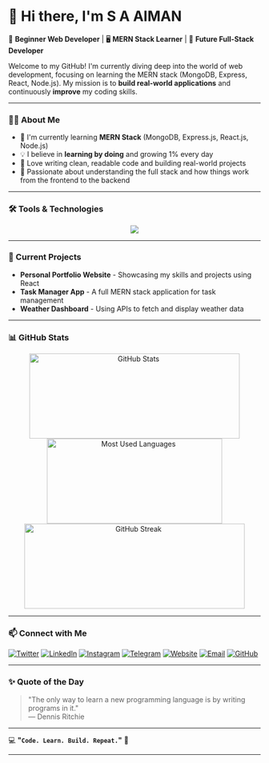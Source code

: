 # 👋 Hi there, I'm **S A AIMAN**

🌱 **Beginner Web Developer** | 🖥️ **MERN Stack Learner** | 🚀 **Future Full-Stack Developer**

Welcome to my GitHub! I'm currently diving deep into the world of web development, focusing on learning the MERN stack (MongoDB, Express, React, Node.js). My mission is to **build real-world applications** and continuously **improve** my coding skills.

---
### 🧑‍💻 About Me
- 🌱 I'm currently learning **MERN Stack** (MongoDB, Express.js, React.js, Node.js)  
- 💡 I believe in **learning by doing** and growing 1% every day  
- 🔧 Love writing clean, readable code and building real-world projects  
- 🔭 Passionate about understanding the full stack and how things work from the frontend to the backend  

---
### 🛠️ Tools & Technologies
<p align="center"><img src="https://skillicons.dev/icons?i=html,css,js,react,nodejs,express,mongodb,tailwind,git,github,vscode,figma,postman,npm,netlify,markdown"/></p>


<!--
![HTML5](https://img.shields.io/badge/HTML5-E34F26?style=for-the-badge&logo=html5&logoColor=white)
![CSS3](https://img.shields.io/badge/CSS3-1572B6?style=for-the-badge&logo=css3&logoColor=white)
![JavaScript](https://img.shields.io/badge/JavaScript-F7DF1E?style=for-the-badge&logo=javascript&logoColor=black)
![React](https://img.shields.io/badge/React-61DAFB?style=for-the-badge&logo=react&logoColor=20232A)
![Node.js](https://img.shields.io/badge/Node.js-339933?style=for-the-badge&logo=nodedotjs&logoColor=white)
![Git](https://img.shields.io/badge/Git-F05032?style=for-the-badge&logo=git&logoColor=white)
![GitHub](https://img.shields.io/badge/GitHub-181717?style=for-the-badge&logo=github&logoColor=white)
![MongoDB](https://img.shields.io/badge/MongoDB-4EA94B?style=for-the-badge&logo=mongodb&logoColor=white)
![Express.js](https://img.shields.io/badge/Express.js-000000?style=for-the-badge&logo=express&logoColor=white)
![TailwindCSS](https://img.shields.io/badge/TailwindCSS-06B6D4?style=for-the-badge&logo=tailwind-css&logoColor=white)
![VS Code](https://img.shields.io/badge/VS%20Code-007ACC?style=for-the-badge&logo=visual-studio-code&logoColor=white)
![Figma](https://img.shields.io/badge/Figma-F24E1E?style=for-the-badge&logo=figma&logoColor=white)
![Postman](https://img.shields.io/badge/Postman-FF6C37?style=for-the-badge&logo=postman&logoColor=white)
![npm](https://img.shields.io/badge/NPM-CB3837?style=for-the-badge&logo=npm&logoColor=white)
![Netlify](https://img.shields.io/badge/Netlify-00C7B7?style=for-the-badge&logo=netlify&logoColor=white)
![Markdown](https://img.shields.io/badge/Markdown-000000?style=for-the-badge&logo=markdown&logoColor=white)

![Bootstrap](https://img.shields.io/badge/Bootstrap-7952B3?style=for-the-badge&logo=bootstrap&logoColor=white)
![Vercel](https://img.shields.io/badge/Vercel-000000?style=for-the-badge&logo=vercel&logoColor=white)
![Yarn](https://img.shields.io/badge/Yarn-2C8EBB?style=for-the-badge&logo=yarn&logoColor=white)
-->

---
### 🚀 Current Projects
- **Personal Portfolio Website** - Showcasing my skills and projects using React
- **Task Manager App** - A full MERN stack application for task management
- **Weather Dashboard** - Using APIs to fetch and display weather data
  

---
### 📊 GitHub Stats
<div align="center">
<a href="https://github.com/SA-AIMAN65">
  <img height="170em" src="https://github-readme-stats.vercel.app/api?username=SA-AIMAN65&show_icons=true&theme=radical&hide_border=true&count_private=true&include_all_commits=true&card_width=320" width="420" alt="GitHub Stats" />
  <img height="170em" src="https://github-readme-stats.vercel.app/api/top-langs/?username=SA-AIMAN65&layout=compact&theme=radical&hide_border=true&langs_count=6&card_width=320" width="350" alt="Most Used Languages" />
  <img height="170em" src="https://github-readme-streak-stats.herokuapp.com/?user=SA-AIMAN65&theme=radical&hide_border=true" width="440" alt="GitHub Streak" />
</a>
</div>

---
### 📫 Connect with Me
[![Twitter](https://img.shields.io/badge/-Twitter-00ACEE?style=flat-square&logo=twitter&logoColor=white)](https://twitter.com/SA_AIMAN65)
[![LinkedIn](https://img.shields.io/badge/-LinkedIn-0e76a8?style=flat-square&logo=linkedin&logoColor=white)](https://www.linkedin.com/in/sa-aiman65/)
[![Instagram](https://img.shields.io/badge/-Instagram-E4405F?style=flat-square&logo=instagram&logoColor=white)](https://www.instagram.com/SA_AIMAN65/)
[![Telegram](https://img.shields.io/badge/-Telegram-27A7E7?style=flat-square&logo=telegram&logoColor=white)](https://t.me/SA_AIMAN65)
[![Website](https://img.shields.io/badge/-Website-FF7139?style=flat-square&logo=firefox-browser&logoColor=white)](https://sa-aiman65.github.io/my)
[![Email](https://img.shields.io/badge/-Email-EA4335?style=flat-square&logo=gmail&logoColor=white)](mailto:aiman.devx@gmail.com)
[![GitHub](https://img.shields.io/badge/-GitHub-181717?style=flat-square&logo=github&logoColor=white)](https://github.com/sa-aiman65)

---

### ✨ Quote of the Day

> "The only way to learn a new programming language is by writing programs in it."  
> — Dennis Ritchie

---

💻 **"`Code. Learn. Build. Repeat.`"** 💪

---

